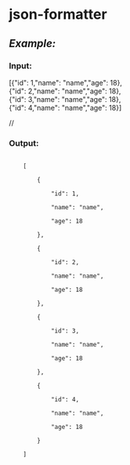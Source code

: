 # json-formatter

## *Example:*

### Input:

[{"id": 1,"name": "name","age": 18}, <br>
{"id": 2,"name": "name","age": 18}, <br>
{"id": 3,"name": "name","age": 18}, <br>
{"id": 4,"name": "name","age": 18}] <br>

//
### Output:

<code>
    [ <br>
        { <br>
            "id": 1, <br>
            "name": "name", <br>
            "age": 18 <br>
        }, <br>
        { <br>
            "id": 2, <br>
            "name": "name", <br>
            "age": 18 <br>
        }, <br>
        { <br>
            "id": 3, <br>
            "name": "name", <br>
            "age": 18 <br>
        }, <br>
        { <br>
            "id": 4, <br>
            "name": "name", <br>
            "age": 18 <br>
        } <br>
    ] <br>
</code>
